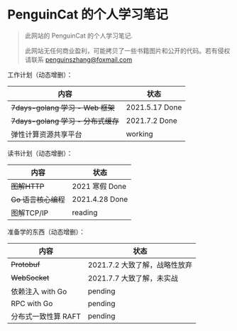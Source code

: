 # PenguinCat 的个人学习笔记

> 此网站的 PenguinCat 的个人学习笔记.
> 
> 此网站无任何商业盈利，可能拷贝了一些书籍图片和公开的代码。若有侵权请联系 penguinszhang@foxmail.com

工作计划（动态增删）：

| 内容                         | 状态  |
| ------------------------------ | ------- |
| ~~7days-golang 学习 - Web 框架~~ | 2021.5.17 Done |
| ~~7days-golang 学习 - 分布式缓存~~ | 2021.7.2 Done |
| 弹性计算资源共享平台 | working |

读书计划（动态增删）：

| 内容          | 状态         |
| --------------- | -------------- |
| ~~图解HTTP~~      | 2021 寒假 Done |
| ~~Go 语言核心编程~~ | 2021.4.28 Done |
| 图解TCP/IP    | reading        |

准备学的东西（动态增删）：

| 内容                         | 状态  |
| ------------------------------ | ------- |
| ~~Protobuf~~ | 2021.7.2 大致了解，战略性放弃 |
| ~~WebSocket~~ | 2021.7.7 大致了解，未实战 |
| 依赖注入 with Go     | pending |
| RPC with Go | pending |
| 分布式一致性算 RAFT     | pending |
